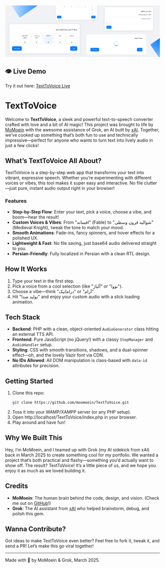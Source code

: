 ![TextToVoice Screenshot](screenshot.png)

## 👁 Live Demo
Try it out here: [TextToVoice Live](http://moomoein.freehost.io/ttv/)

# TextToVoice

Welcome to **TextToVoice**, a sleek and powerful text-to-speech converter crafted with love and a bit of AI magic! This project was brought to life by [MoMoein](https://github.com/moomoein) with the awesome assistance of Grok, an AI built by [xAI](https://xai.ai). Together, we’ve cooked up something that’s both fun to use and technically impressive—perfect for anyone who wants to turn text into lively audio in just a few clicks!

## What’s TextToVoice All About?

TextToVoice is a step-by-step web app that transforms your text into vibrant, expressive speech. Whether you’re experimenting with different voices or vibes, this tool makes it super easy and interactive. No file clutter—just pure, instant audio output right in your browser!

### Features
- **Step-by-Step Flow**: Enter your text, pick a voice, choose a vibe, and boom—hear the result!
- **Custom Voices & Vibes**: From "افسانه" (Fable) to "شوالیه قرون وسطی" (Medieval Knight), tweak the tone to match your mood.
- **Smooth Animations**: Fade-ins, fancy spinners, and hover effects for a polished UX.
- **Lightweight & Fast**: No file saving, just base64 audio delivered straight to you.
- **Persian-Friendly**: Fully localized in Persian with a clean RTL design.

## How It Works
1. Type your text in the first step.
2. Pick a voice from a cool selection (like "آلیاژ" or "نووا").
3. Choose a vibe—think "دراماتیک" or "آرام".
4. Hit "تولید صدا" and enjoy your custom audio with a slick loading animation.

## Tech Stack
- **Backend**: PHP with a clean, object-oriented `AudioGenerator` class hitting an external TTS API.
- **Frontend**: Pure JavaScript (no jQuery!) with a classy `StepManager` and `AudioHandler` setup.
- **Styling**: CSS with smooth transitions, shadows, and a dual-spinner effect—oh, and the lovely Vazir font via CDN.
- **No IDs Allowed**: All DOM manipulation is class-based with `data-id` attributes for precision.

## Getting Started
1. Clone this repo:
   ```bash
   git clone https://github.com/moomoein/TextToVoice.git

2. Toss it into your WAMP/XAMPP server (or any PHP setup).
3. Open http://localhost/TextToVoice/index.php in your browser.
4. Play around and have fun!

## Why We Built This
Hey, I’m MoMoein, and I teamed up with Grok (my AI sidekick from xAI) back in March 2025 to create something cool for my portfolio. We wanted a project that’s both practical and flashy—something you’d actually want to show off. The result? TextToVoice! It’s a little piece of us, and we hope you enjoy it as much as we loved building it.

## Credits
- **MoMoein**: The human brain behind the code, design, and vision. (Check me out on [GitHub](https://github.com/moomoein)!)
- **Grok**: The AI assistant from [xAI](https://xai.ai) who helped brainstorm, debug, and polish this gem.

## Wanna Contribute?
Got ideas to make TextToVoice even better? Feel free to fork it, tweak it, and send a PR! Let’s make this go viral together!

---

Made with 💙 by MoMoein & Grok, March 2025.
